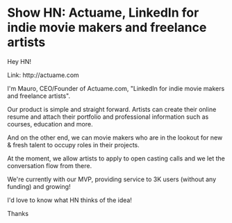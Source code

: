 # Show HN: Actuame, LinkedIn for indie movie makers and freelance artists

Hey HN!<p>Link: http:&#x2F;&#x2F;actuame.com<p>I&#x27;m Mauro, CEO&#x2F;Founder of Actuame.com, &quot;LinkedIn for indie movie makers and freelance artists&quot;.<p>Our product is simple and straight forward. Artists can create their online resume and attach their portfolio and professional information such as courses, education and more.<p>And on the other end, we can movie makers who are in the lookout for new &amp; fresh talent to occupy roles in their projects.<p>At the moment, we allow artists to apply to open casting calls and we let the conversation flow from there.<p>We&#x27;re currently with our MVP, providing service to 3K users (without any funding) and growing!<p>I&#x27;d love to know what HN thinks of the idea!<p>Thanks

